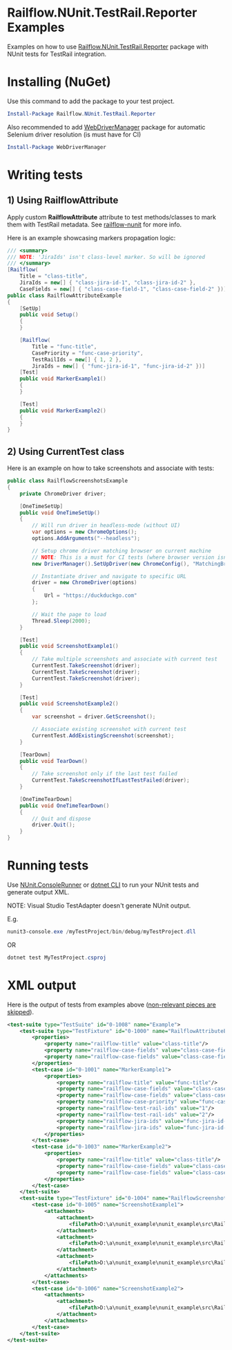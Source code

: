 # Railflow.NUnit.TestRail.Reporter Examples

Examples on how to use [Railflow.NUnit.TestRail.Reporter](https://www.nuget.org/packages/Railflow.NUnit.TestRail.Reporter/) package with NUnit tests for TestRail integration.



Installing (NuGet)
============

Use this command to add the package to your test project.

```powershell
Install-Package Railflow.NUnit.TestRail.Reporter
```

Also recommended to add [WebDriverManager](https://www.nuget.org/packages/WebDriverManager/) package for automatic Selenium driver resolution (is must have for CI)

```powershell
Install-Package WebDriverManager
```



Writing tests
=============



## 1) Using RailflowAttribute

Apply custom **RailflowAttribute** attribute to test methods/classes to mark them with TestRail metadata. See [railflow-nunit](https://github.com/railflow/railflow-nunit/blob/master/README.md) for more info.

Here is an example showcasing markers propagation logic:

```c#
/// <summary>
/// NOTE: 'JiraIds' isn't class-level marker. So will be ignored
/// </summary>
[Railflow(
	Title = "class-title",
	JiraIds = new[] { "class-jira-id-1", "class-jira-id-2" },
	CaseFields = new[] { "class-case-field-1", "class-case-field-2" })]
public class RailflowAttributeExample
{
	[SetUp]
	public void Setup()
	{
	}

	[Railflow(
		Title = "func-title",
		CasePriority = "func-case-priority",
		TestRailIds = new[] { 1, 2 },
		JiraIds = new[] { "func-jira-id-1", "func-jira-id-2" })]
	[Test]
	public void MarkerExample1()
	{
	}

	[Test]
	public void MarkerExample2()
	{
	}
}
```



## 2) Using CurrentTest class

Here is an example on how to take screenshots and associate with tests:

```c#
public class RailflowScreenshotsExample
{
	private ChromeDriver driver;

	[OneTimeSetUp]
	public void OneTimeSetUp()
	{
		// Will run driver in headless-mode (without UI)
		var options = new ChromeOptions();
		options.AddArguments("--headless");

		// Setup chrome driver matching browser on current machine
		// NOTE: This is a must for CI tests (where browser version isn't known upfront)
		new DriverManager().SetUpDriver(new ChromeConfig(), "MatchingBrowser");

		// Instantiate driver and navigate to specific URL
		driver = new ChromeDriver(options)
		{
			Url = "https://duckduckgo.com"
		};

		// Wait the page to load
		Thread.Sleep(2000);
	}

	[Test]
	public void ScreenshotExample1()
	{
		// Take multiple screenshots and associate with current test
		CurrentTest.TakeScreenshot(driver);
		CurrentTest.TakeScreenshot(driver);
		CurrentTest.TakeScreenshot(driver);
	}

	[Test]
	public void ScreenshotExample2()
	{
		var screenshot = driver.GetScreenshot();

		// Associate existing screenshot with current test
		CurrentTest.AddExistingScreenshot(screenshot);
	}

	[TearDown]
	public void TearDown()
	{
		// Take screenshot only if the last test failed
		CurrentTest.TakeScreenshotIfLastTestFailed(driver);
	}

	[OneTimeTearDown]
	public void OneTimeTearDown()
	{
		// Quit and dispose
		driver.Quit();
	}
}
```



Running tests
============

Use [NUnit.ConsoleRunner](https://www.nuget.org/packages/NUnit.ConsoleRunner/) or [dotnet CLI](https://docs.microsoft.com/en-us/dotnet/core/tools/dotnet-test) to run your NUnit tests and generate output XML.

NOTE: Visual Studio TestAdapter doesn't generate NUnit output.

E.g.

```powershell
nunit3-console.exe /myTestProject/bin/debug/myTestProject.dll
```

OR

```powershell
dotnet test MyTestProject.csproj
```



XML output
===========

Here is the output of tests from examples above (<u>non-relevant pieces are skipped</u>).

```xml
<test-suite type="TestSuite" id="0-1008" name="Example">
	<test-suite type="TestFixture" id="0-1000" name="RailflowAttributeExample">
		<properties>
			<property name="railflow-title" value="class-title"/>
			<property name="railflow-case-fields" value="class-case-field-1"/>
			<property name="railflow-case-fields" value="class-case-field-2"/>
		</properties>
		<test-case id="0-1001" name="MarkerExample1">
			<properties>
				<property name="railflow-title" value="func-title"/>
				<property name="railflow-case-fields" value="class-case-field-1"/>
				<property name="railflow-case-fields" value="class-case-field-2"/>
				<property name="railflow-case-priority" value="func-case-priority"/>
				<property name="railflow-test-rail-ids" value="1"/>
				<property name="railflow-test-rail-ids" value="2"/>
				<property name="railflow-jira-ids" value="func-jira-id-1"/>
				<property name="railflow-jira-ids" value="func-jira-id-2"/>
			</properties>
		</test-case>
		<test-case id="0-1003" name="MarkerExample2">
			<properties>
				<property name="railflow-title" value="class-title"/>
				<property name="railflow-case-fields" value="class-case-field-1"/>
				<property name="railflow-case-fields" value="class-case-field-2"/>
			</properties>
		</test-case>
	</test-suite>
	<test-suite type="TestFixture" id="0-1004" name="RailflowScreenshotsExample">
		<test-case id="0-1005" name="ScreenshotExample1">
			<attachments>
				<attachment>
					<filePath>D:\a\nunit_example\nunit_example\src\Railflow.NUnit.TestRail.Reporter.Example\Example\bin\Debug\net472\railflow-screenshots\test-run 2021-12-03-11-33-14\ScreenshotExample1-0.png</filePath>
				</attachment>
				<attachment>
					<filePath>D:\a\nunit_example\nunit_example\src\Railflow.NUnit.TestRail.Reporter.Example\Example\bin\Debug\net472\railflow-screenshots\test-run 2021-12-03-11-33-14\ScreenshotExample1-1.png</filePath>
				</attachment>
				<attachment>
					<filePath>D:\a\nunit_example\nunit_example\src\Railflow.NUnit.TestRail.Reporter.Example\Example\bin\Debug\net472\railflow-screenshots\test-run 2021-12-03-11-33-14\ScreenshotExample1-2.png</filePath>
				</attachment>
			</attachments>
		</test-case>
		<test-case id="0-1006" name="ScreenshotExample2">
			<attachments>
				<attachment>
					<filePath>D:\a\nunit_example\nunit_example\src\Railflow.NUnit.TestRail.Reporter.Example\Example\bin\Debug\net472\railflow-screenshots\test-run 2021-12-03-11-33-14\ScreenshotExample2-3.png</filePath>
				</attachment>
			</attachments>
		</test-case>
	</test-suite>
</test-suite>
```
